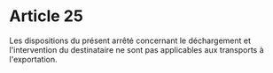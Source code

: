 # Article 25

Les dispositions du présent arrêté concernant le déchargement et l'intervention du destinataire ne sont pas applicables aux transports à l'exportation.
